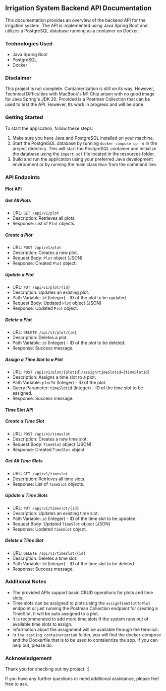 ## Irrigation System Backend API Documentation

This documentation provides an overview of the backend API for the irrigation system. The API is implemented using Java Spring Boot and utilizes a PostgreSQL database running as a container on Docker.

### Technologies Used

- Java Spring Boot
- PostgreSQL
- Docker

### Disclaimer

This project is not complete. Containerization is still on its way. However, Technical Difficulties with MacBook's M1 Chip arisen with no good image for Java Spring's JDK 20. Provided is a Postman Collection that can be used to test the API. However, Its work in progress and will be done.

### Getting Started

To start the application, follow these steps:

1. Make sure you have Java and PostgreSQL installed on your machine.
2. Start the PostgreSQL database by running `docker-compose up -d` in the project directory. This will start the PostgreSQL container and initialize the database using the `import.sql` file located in the resources folder.
3. Build and run the application using your preferred Java development environment or by running the main class `Main` from the command line.

### API Endpoints

#### Plot API

##### Get All Plots

- URL: `GET /api/v1/plot`
- Description: Retrieves all plots.
- Response: List of `Plot` objects.

##### Create a Plot

- URL: `POST /api/v1/plot`
- Description: Creates a new plot.
- Request Body: `Plot` object (JSON)
- Response: Created `Plot` object.

##### Update a Plot

- URL: `PUT /api/v1/plot/{id}`
- Description: Updates an existing plot.
- Path Variable: `id` (Integer) - ID of the plot to be updated.
- Request Body: Updated `Plot` object (JSON)
- Response: Updated `Plot` object.

##### Delete a Plot

- URL: `DELETE /api/v1/plot/{id}`
- Description: Deletes a plot.
- Path Variable: `id` (Integer) - ID of the plot to be deleted.
- Response: Success message.

##### Assign a Time Slot to a Plot

- URL: `POST /api/v1/plot/{plotId}/assign?timeSlotId={timeSlotId}`
- Description: Assigns a time slot to a plot.
- Path Variable: `plotId` (Integer) - ID of the plot.
- Query Parameter: `timeSlotId` (Integer) - ID of the time slot to be assigned.
- Response: Success message.

#### Time Slot API

##### Create a Time Slot

- URL: `POST /api/v1/timeslot`
- Description: Creates a new time slot.
- Request Body: `TimeSlot` object (JSON)
- Response: Created `TimeSlot` object.

##### Get All Time Slots

- URL: `GET /api/v1/timeslot`
- Description: Retrieves all time slots.
- Response: List of `TimeSlot` objects.

##### Update a Time Slots

- URL: `PUT /api/v1/timeslot/{id}`
- Description: Updates an existing time slot.
- Path Variable: `id` (Integer) - ID of the time slot to be updated.
- Request Body: Updated `TimeSlot` object (JSON)
- Response: Updated `TimeSlot` object.

##### Delete a Time Slot
- URL: `DELETE /api/v1/timeslot/{id}`
- Description: Deletes a time slot.
- Path Variable: `id` (Integer) - ID of the time slot to be deleted.
- Response: Success message.


### Additional Notes

- The provided APIs support basic CRUD operations for plots and time slots.
- Time slots can be assigned to plots using the `assignTimeSlotToPlot` endpoint or just running the Postman Collection endpoint for creating a TimeSlot. It will be auto assigned to a plot.
- It is recommended to add more time slots if the system runs out of available time slots to assign.
- Information about the assignment will be available through the terminal.
- in `the testing_containerzation` folder, you will find the docker-compose and the Dockerfile that is to be used to contaienrize the app. If you can help out, please do.

### Acknowledgement
Thank you for checking out my project. :)

If you have any further questions or need additional assistance, please feel free to ask.
